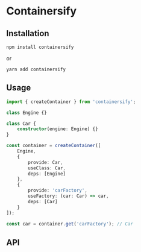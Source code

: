 # Containersify

## Installation

```
npm install containersify
```
or
```
yarn add containersify
```

## Usage

```ts
import { createContainer } from 'containersify';

class Engine {}

class Car {
    constructor(engine: Engine) {}
}

const container = createContainer([
    Engine,
    {
        provide: Car,
        useClass: Car,
        deps: [Engine]
    },
    {
        provide: 'carFactory',
        useFactory: (car: Car) => car,
        deps: [Car]
    }
]);

const car = container.get('carFactory'); // Car
```

## API
